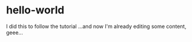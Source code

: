 # hello-world
I did this to follow the tutorial 
...and now I'm already editing some content, geee...
